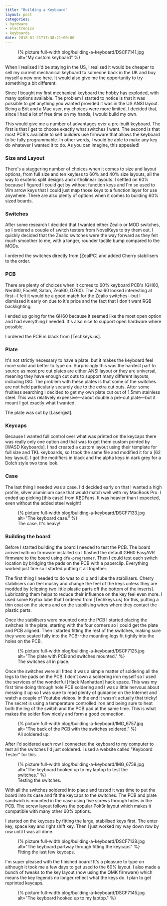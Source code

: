 ```yaml
---
title: "Building a Keyboard"
layout: post
categories:
- hardware
- electronics
- keyboards
date: 2018-01-21T17:38:21+00:00
---
```


<figure>
  {% picture full-width blog/building-a-keyboard/DSCF7141.jpg
     alt="My custom keyboard" %}
</figure>

When I realised I'd be staying in the US, I realised it would be cheaper to sell
my current mechanical keyboard to someone back in the UK and buy myself a new
one here. It would also give me the opportunity to try something a bit
different.

<!-- more -->

Since I bought my first mechanical keyboard the hobby has exploded, with many
options available. The problem I started to notice is that it was possible to
get anything you wanted provided it was in the US ANSI layout. Being a Brit and
a Mac user, my choices were more limited. I decided that, since I had a lot of
free time on my hands, I would build my own.

This would give me a number of advantages over a pre-built keyboard. The first
is that I get to choose exactly what switches I want. The second is that most
PCB's available to self builders use firmware that allows the keyboard to be
fully programmable. In other words, I would be able to make any key do whatever
I wanted it to do. As you can imagine, this appealed!

### Size and Layout

There's a staggering number of choices when it comes to size and layout options,
from full size and ten keyless to 60% and 40% size layouts, all the way to
esoteric split designs and ortholinear layouts. I settled on 60% because
I figured I could get by without function keys and I'm so used to Vim arrow keys
that I could just map those keys to a function layer for use anywhere. There are
also plenty of options when it comes to building 60% sized boards.

### Switches

After some research I decided that I wanted either Zealio or MOD switches, so
I ordered a couple of switch testers from NovelKeys to try them out. I quickly
decided that the Zealio switches were the way forward as they felt much smoother
to me, with a longer, rounder tactile bump compared to the MODs.

I ordered the switches directly from [ZealPC] and added Cherry stabilisers to
the order.

### PCB

There are plenty of choices when it comes to 60% keyboard PCB's (GH60, Nerd60,
FaceW, Satan, Zeal60, DZ60). The Zeal60 looked interesting at first--I felt it
would be a good match for the Zealio switches--but I dismissed it early on due
to it's price and the fact that I don't want RGB backlighting.

I ended up going for the GH60 because it seemed like the most open option and
had everything I needed. It's also nice to support open hardware where possible.

I ordered the PCB in black from [Techkeys.us].

### Plate

It's not strictly necessary to have a plate, but it makes the keyboard feel more
solid and better to type on. Surprisingly this was the hardest part to source as
most pre cut plates are either ANSI layout or they are universal, meaning they
have enough cut outs to support many different layouts, including ISO. The
problem with these plates is that some of the switches are not held particularly
securely due to the extra cut outs. After some fruitless searching I decided to
get my own plate cut out of 1.5mm stainless steel. This was relatively
expensive—about double a pre-cut plate—but it meant I got exactly what I wanted.

The plate was cut by [Lasergist].

### Keycaps

Because I wanted full control over what was printed on the keycaps there was
really only one option and that was to get them custom printed by [WASD
Keyboards]. I had created a custom layout using their template for full size and
TKL keyboards, so I took the same file and modified it for a [62 key layout].
I got the modifiers in black and the alpha keys in dark grey for a Dolch style
two tone look.

### Case

The last thing I needed was a case. I'd decided early on that I wanted a high
profile, silver aluminium case that would match well with my MacBook Pro.
I ended up picking [this case] from KBDFans. It was heavier than I expected,
even without the added steel weight!

<figure>
  {% picture full-width blog/building-a-keyboard/DSCF7133.jpg
     alt="The keyboard case." %}
  <figcaption>The case. It's heavy!</figcaption>
</figure>

### Building the board

Before I started building the board I needed to test the PCB. The board arrived
with no firmware installed so I flashed the default GH60 EasyAVR firmware to the
board using `dfu-programmer`. Then I could test each switch location by bridging
the pads on the PCB with a paperclip. Everything worked just fine so I started
putting it all together.

The first thing I needed to do was to clip and lube the stabilisers. Cherry
stabilisers can feel mushy and change the feel of the keys unless they are
modded by [clipping two little plastic parts off the bottom of the inserts].
Lubricating them helps to reduce their influence on the key feel even more.
I used some Krytox lube that I ordered from [Techkeys.us] for this, putting
a thin coat on the stems and on the stabilising wires where they contact the
plastic parts.

Once the stabilisers were mounted onto the PCB I started placing the switches in
the plate, starting with the four corners so I could get the plate and PCB
aligned. Then I started fitting the rest of the switches, making sure they were
seated fully into the PCB--the mounting legs fit tightly into the holes on the
PCB.

<figure>
  {% picture full-width blog/building-a-keyboard/DSCF7125.jpg
     alt="The plate with PCB and switches mounted." %}
  <figcaption>The switches all in place.</figcaption>
</figure>

Once the switches were all fitted it was a simple matter of soldering all the
legs to the pads on the PCB. I don't own a soldering iron myself so I used the
services of the wonderful [Hack Manhattan] hack space. This was my first time
doing through hole PCB soldering and I was a little nervous about messing it up
so I was sure to read plenty of guidance on the Internet and watch a couple of
Youtube videos. In the end it wasn't actually that tricky! The secret is using
a temperature controlled iron and being sure to heat both the leg of the switch
and the PCB pad at the same time. This is what makes the solder flow nicely and
form a good connection.

<figure>
  {% picture full-width blog/building-a-keyboard/IMG_6757.jpg
     alt="The back of the PCB with the switches soldered." %}
  <figcaption>All soldered up.</figcaption>
</figure>

After I'd soldered each row I connected the keyboard to my computer to test all
the switches I'd just soldered. I used a website called "Keyboard Tester" for
this.

<figure>
  {% picture full-width blog/building-a-keyboard/IMG_6758.jpg
     alt="The keyboard hooked up to my laptop to test the switches." %}
  <figcaption>Testing the switches.</figcaption>
</figure>

With all the switches soldered into place and tested it was time to put the
board into its case and fit the keycaps to the switches. The PCB and plate
sandwich is mounted in the case using five screws through holes in the PCB. The
screw layout follows the popular Pok3r layout which makes it compatible with
many other 60% options.

I started on the keycaps by fitting the large, stabilised keys first. The enter
key, space key and right shift key. Then I just worked my way down row by row
until I was all done.

<figure>
  {% picture full-width blog/building-a-keyboard/DSCF7138.jpg
     alt="The keyboard partway through fitting the keycaps" %}
  <figcaption>Fitting the last few keycaps.</figcaption>
</figure>

I'm super pleased with the finished board! It's a pleasure to type on although
it took me a few days to get used to the 60% layout. I also made a bunch of
tweaks to the key layout (now using the QMK firmware) which means the key
legends no longer reflect what the keys do. I plan to get reprinted keycaps.

<figure>
  {% picture full-width blog/building-a-keyboard/DSCF7145.jpg
     alt="The keyboard hooked up to my laptop." %}
</figure>
